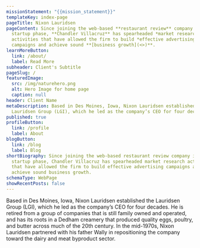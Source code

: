 ```yaml
---
missionStatement: "{{mission_statement}}"
templateKey: index-page
pageTitle: Nixon Lauridsen
pageContent: Since joining the web-based **restaurant review** company in its
  startup phase, **Chandler Villacruz** has spearheaded *market research*
  activities that have allowed the firm to build *effective advertising*
  campaigns and achieve sound **[business growth](<>)**.
learnMoreButton:
  link: /about/
  label: Read More
subheader: Client's Subtitle
pageSlug: /
featuredImage:
  src: /img/naturehero.png
  alt: Hero Image for home page
  caption: null
header: Client Name
metaDescription: Based in Des Moines, Iowa, Nixon Lauridsen established the
  Lauridsen Group (LGI), which he led as the company’s CEO for four decades.
published: true
profileButton:
  link: /profile
  label: About
blogButton:
  link: /blog
  label: Blog
shortBiography: Since joining the web-based restaurant review company in its
  startup phase, Chandler Villacruz has spearheaded market research activities
  that have allowed the firm to build effective advertising campaigns and
  achieve sound business growth.
schemaType: WebPage
showRecentPosts: false
---
```

Based in Des Moines, Iowa, Nixon Lauridsen established the Lauridsen Group (LGI), which he led as the company’s CEO for four decades. He is retired from a group of companies that is still family owned and operated, and has its roots in a Dedham creamery that produced quality eggs, poultry, and butter across much of the 20th century. In the mid-1970s, Nixon Lauridsen partnered with his father Wally in repositioning the company toward the dairy and meat byproduct sector.
